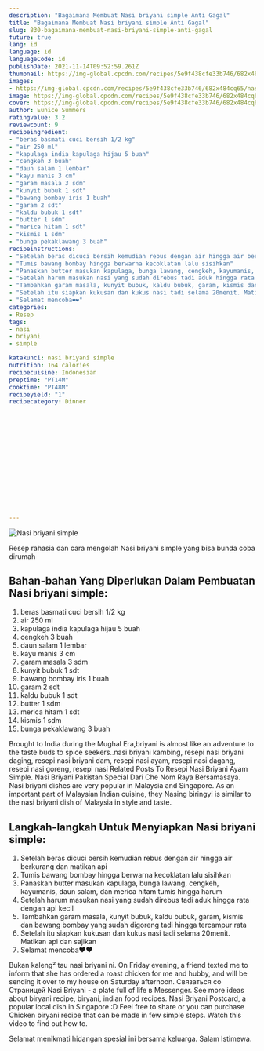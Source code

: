 ```yaml
---
description: "Bagaimana Membuat Nasi briyani simple Anti Gagal"
title: "Bagaimana Membuat Nasi briyani simple Anti Gagal"
slug: 830-bagaimana-membuat-nasi-briyani-simple-anti-gagal
future: true
lang: id
language: id
languageCode: id
publishDate: 2021-11-14T09:52:59.261Z 
thumbnail: https://img-global.cpcdn.com/recipes/5e9f438cfe33b746/682x484cq65/nasi-briyani-simple-foto-resep-utama.webp
images:
- https://img-global.cpcdn.com/recipes/5e9f438cfe33b746/682x484cq65/nasi-briyani-simple-foto-resep-utama.webp
image: https://img-global.cpcdn.com/recipes/5e9f438cfe33b746/682x484cq65/nasi-briyani-simple-foto-resep-utama.webp
cover: https://img-global.cpcdn.com/recipes/5e9f438cfe33b746/682x484cq65/nasi-briyani-simple-foto-resep-utama.webp
author: Eunice Summers
ratingvalue: 3.2
reviewcount: 9
recipeingredient:
- "beras basmati cuci bersih 1/2 kg"
- "air 250 ml"
- "kapulaga india kapulaga hijau 5 buah"
- "cengkeh 3 buah"
- "daun salam 1 lembar"
- "kayu manis 3 cm"
- "garam masala 3 sdm"
- "kunyit bubuk 1 sdt"
- "bawang bombay iris 1 buah"
- "garam 2 sdt"
- "kaldu bubuk 1 sdt"
- "butter 1 sdm"
- "merica hitam 1 sdt"
- "kismis 1 sdm"
- "bunga pekaklawang 3 buah"
recipeinstructions:
- "Setelah beras dicuci bersih kemudian rebus dengan air hingga air berkurang dan matikan api"
- "Tumis bawang bombay hingga berwarna kecoklatan lalu sisihkan"
- "Panaskan butter masukan kapulaga, bunga lawang, cengkeh, kayumanis, daun salam, dan merica hitam tumis hingga harum"
- "Setelah harum masukan nasi yang sudah direbus tadi aduk hingga rata dengan api kecil"
- "Tambahkan garam masala, kunyit bubuk, kaldu bubuk, garam, kismis dan bawang bombay yang sudah digoreng tadi hingga tercampur rata"
- "Setelah itu siapkan kukusan dan kukus nasi tadi selama 20menit. Matikan api dan sajikan"
- "Selamat mencoba❤❤"
categories:
- Resep
tags:
- nasi
- briyani
- simple

katakunci: nasi briyani simple 
nutrition: 164 calories
recipecuisine: Indonesian
preptime: "PT14M"
cooktime: "PT48M"
recipeyield: "1"
recipecategory: Dinner


     
    
    
    
    
    
    
    
    
    
    
      
    
---
```



![Nasi briyani simple](https://img-global.cpcdn.com/recipes/5e9f438cfe33b746/682x484cq65/nasi-briyani-simple-foto-resep-utama.webp)

Resep rahasia dan cara mengolah  Nasi briyani simple yang bisa bunda coba dirumah

<!--inarticleads1-->

## Bahan-bahan Yang Diperlukan Dalam Pembuatan Nasi briyani simple:

1. beras basmati cuci bersih 1/2 kg
1. air 250 ml
1. kapulaga india kapulaga hijau 5 buah
1. cengkeh 3 buah
1. daun salam 1 lembar
1. kayu manis 3 cm
1. garam masala 3 sdm
1. kunyit bubuk 1 sdt
1. bawang bombay iris 1 buah
1. garam 2 sdt
1. kaldu bubuk 1 sdt
1. butter 1 sdm
1. merica hitam 1 sdt
1. kismis 1 sdm
1. bunga pekaklawang 3 buah

Brought to India during the Mughal Era,briyani is almost like an adventure to the taste buds to spice seekers..nasi briyani kambing, resepi nasi briyani daging, resepi nasi briyani dam, resepi nasi ayam, resepi nasi dagang, resepi nasi goreng, resepi nasi Related Posts To Resepi Nasi Briyani Ayam Simple. Nasi Briyani Pakistan Special Dari Che Nom Raya Bersamasaya. Nasi briyani dishes are very popular in Malaysia and Singapore. As an important part of Malaysian Indian cuisine, they Nasing biringyi is similar to the nasi briyani dish of Malaysia in style and taste. 

<!--inarticleads2-->

## Langkah-langkah Untuk Menyiapkan Nasi briyani simple:

1. Setelah beras dicuci bersih kemudian rebus dengan air hingga air berkurang dan matikan api
1. Tumis bawang bombay hingga berwarna kecoklatan lalu sisihkan
1. Panaskan butter masukan kapulaga, bunga lawang, cengkeh, kayumanis, daun salam, dan merica hitam tumis hingga harum
1. Setelah harum masukan nasi yang sudah direbus tadi aduk hingga rata dengan api kecil
1. Tambahkan garam masala, kunyit bubuk, kaldu bubuk, garam, kismis dan bawang bombay yang sudah digoreng tadi hingga tercampur rata
1. Setelah itu siapkan kukusan dan kukus nasi tadi selama 20menit. Matikan api dan sajikan
1. Selamat mencoba❤❤


Bukan kaleng² tau nasi briyani ni. On Friday evening, a friend texted me to inform that she has ordered a roast chicken for me and hubby, and will be sending it over to my house on Saturday afternoon. Связаться со Страницей Nasi Briyani - a plate full of life в Messenger. See more ideas about biryani recipe, biryani, indian food recipes. Nasi Briyani Postcard, a popular local dish in Singapore :D Feel free to share or you can purchase Chicken biryani recipe that can be made in few simple steps. Watch this video to find out how to. 

Selamat menikmati hidangan spesial ini bersama keluarga. Salam Istimewa.

